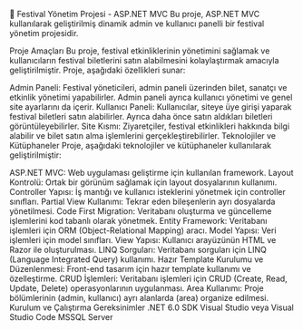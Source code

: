 🎪 Festival Yönetim Projesi - ASP.NET MVC
Bu proje, ASP.NET MVC kullanılarak geliştirilmiş dinamik admin ve kullanıcı panelli bir festival yönetim projesidir.

Proje Amaçları
Bu proje, festival etkinliklerinin yönetimini sağlamak ve kullanıcıların festival biletlerini satın alabilmesini kolaylaştırmak amacıyla geliştirilmiştir. Proje, aşağıdaki özellikleri sunar:

Admin Paneli: Festival yöneticileri, admin paneli üzerinden bilet, sanatçı ve etkinlik yönetimi yapabilirler. Admin paneli ayrıca kullanıcı yönetimi ve genel site ayarlarını da içerir.
Kullanıcı Paneli: Kullanıcılar, siteye üye girişi yaparak festival biletleri satın alabilirler. Ayrıca daha önce satın aldıkları biletleri görüntüleyebilirler.
Site Kısmı: Ziyaretçiler, festival etkinlikleri hakkında bilgi alabilir ve bilet satın alma işlemlerini gerçekleştirebilirler.
Teknolojiler ve Kütüphaneler
Proje, aşağıdaki teknolojiler ve kütüphaneler kullanılarak geliştirilmiştir:

ASP.NET MVC: Web uygulaması geliştirme için kullanılan framework.
Layout Kontrolü: Ortak bir görünüm sağlamak için layout dosyalarının kullanımı.
Controller Yapısı: İş mantığı ve kullanıcı isteklerini yönetmek için controller sınıfları.
Partial View Kullanımı: Tekrar eden bileşenlerin ayrı dosyalarda yönetilmesi.
Code First Migration: Veritabanı oluşturma ve güncelleme işlemlerini kod tabanlı olarak yönetmek.
Entity Framework: Veritabanı işlemleri için ORM (Object-Relational Mapping) aracı.
Model Yapısı: Veri işlemleri için model sınıfları.
View Yapısı: Kullanıcı arayüzünün HTML ve Razor ile oluşturulması.
LINQ Sorguları: Veritabanı sorguları için LINQ (Language Integrated Query) kullanımı.
Hazır Template Kurulumu ve Düzenlenmesi: Front-end tasarım için hazır template kullanımı ve özelleştirme.
CRUD İşlemleri: Veritabanı işlemleri için CRUD (Create, Read, Update, Delete) operasyonlarının uygulanması.
Area Kullanımı: Proje bölümlerinin (admin, kullanıcı) ayrı alanlarda (area) organize edilmesi.
Kurulum ve Çalıştırma
Gereksinimler
.NET 6.0 SDK
Visual Studio veya Visual Studio Code
MSSQL Server
